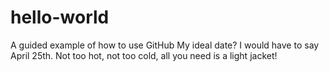 # hello-world
A guided example of how to use GitHub
My ideal date? I would have to say April 25th. Not too hot, not too cold, all you need is a light jacket!

